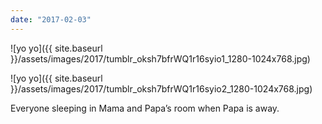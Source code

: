 ```yaml
---
date: "2017-02-03"
---
```


![yo yo]({{ site.baseurl }}/assets/images/2017/tumblr_oksh7bfrWQ1r16syio1_1280-1024x768.jpg)

![yo yo]({{ site.baseurl }}/assets/images/2017/tumblr_oksh7bfrWQ1r16syio2_1280-1024x768.jpg)

Everyone sleeping in Mama and Papa’s room when Papa is away.
